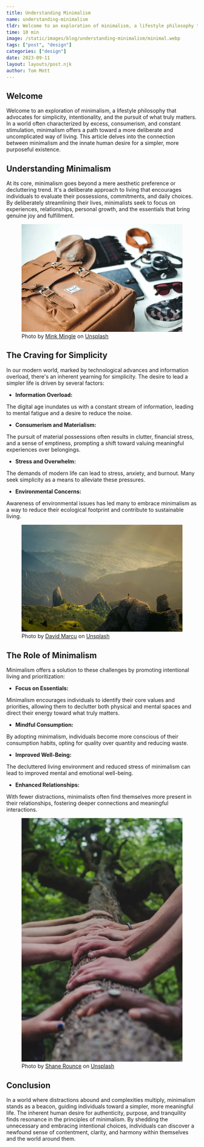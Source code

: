 ```yaml
---
title: Understanding Minimalism
name: understanding-minimalism
tldr: Welcome to an exploration of minimalism, a lifestyle philosophy that advocates for simplicity, intentionality, and the pursuit of what truly matters. In a world often characterized by excess, consumerism, and constant stimulation, minimalism offers a path toward a more deliberate and uncomplicated way of living.
time: 10 min
image: /static/images/blog/understanding-minimalism/minimal.webp
tags: ["post", "design"]
categories: ["design"]
date: 2023-09-11
layout: layouts/post.njk
author: Tom Mott
---
```


## Welcome

Welcome to an exploration of minimalism, a lifestyle philosophy that advocates for simplicity, intentionality, and the pursuit of what truly matters. In a world often characterized by excess, consumerism, and constant stimulation, minimalism offers a path toward a more deliberate and uncomplicated way of living. This article delves into the connection between minimalism and the innate human desire for a simpler, more purposeful existence.

## Understanding Minimalism

At its core, minimalism goes beyond a mere aesthetic preference or decluttering trend. It's a deliberate approach to living that encourages individuals to evaluate their possessions, commitments, and daily choices. By deliberately streamlining their lives, minimalists seek to focus on experiences, relationships, personal growth, and the essentials that bring genuine joy and fulfillment.

<figure>
	<img class="case-img " src="/static/images/blog/understanding-minimalism/organised-items.webp" alt="contents of bag arranged neatly next to it"  style="height: auto;">
	<figcaption>Photo by <a href="https://unsplash.com/@minkmingle?utm_source=unsplash&utm_medium=referral&utm_content=creditCopyText">Mink Mingle</a> on <a href="https://unsplash.com/photos/zGmTRL2zH-s?utm_source=unsplash&utm_medium=referral&utm_content=creditCopyText">Unsplash</a>
  </figcaption>
</figure>

## The Craving for Simplicity

In our modern world, marked by technological advances and information overload, there's an inherent yearning for simplicity. The desire to lead a simpler life is driven by several factors:

-   **Information Overload:**

The digital age inundates us with a constant stream of information, leading to mental fatigue and a desire to reduce the noise.

-   **Consumerism and Materialism:**

The pursuit of material possessions often results in clutter, financial stress, and a sense of emptiness, prompting a shift toward valuing meaningful experiences over belongings.

-   **Stress and Overwhelm:**

The demands of modern life can lead to stress, anxiety, and burnout. Many seek simplicity as a means to alleviate these pressures.

-   **Environmental Concerns:**

Awareness of environmental issues has led many to embrace minimalism as a way to reduce their ecological footprint and contribute to sustainable living.

<figure>
	<img class="case-img " src="/static/images/blog/understanding-minimalism/out-in-nature.webp" alt="person stood on top of mountain surrounded by nature"  style="height: auto;">
	<figcaption>Photo by <a href="https://unsplash.com/@davidmarcu?utm_source=unsplash&utm_medium=referral&utm_content=creditCopyText">David Marcu</a> on <a href="https://unsplash.com/photos/78A265wPiO4?utm_source=unsplash&utm_medium=referral&utm_content=creditCopyText">Unsplash</a>
  </figcaption>
</figure>

## The Role of Minimalism

Minimalism offers a solution to these challenges by promoting intentional living and prioritization:

-   **Focus on Essentials:**

Minimalism encourages individuals to identify their core values and priorities, allowing them to declutter both physical and mental spaces and direct their energy toward what truly matters.

-   **Mindful Consumption:**

By adopting minimalism, individuals become more conscious of their consumption habits, opting for quality over quantity and reducing waste.

-   **Improved Well-Being:**

The decluttered living environment and reduced stress of minimalism can lead to improved mental and emotional well-being.

-   **Enhanced Relationships:**

With fewer distractions, minimalists often find themselves more present in their relationships, fostering deeper connections and meaningful interactions.

<figure>
	<img class="case-img " src="/static/images/blog/understanding-minimalism/connection-to-nature.webp" alt="hands all connecting on a log in nature">
	<figcaption>Photo by <a href="https://unsplash.com/@shanerounce?utm_source=unsplash&utm_medium=referral&utm_content=creditCopyText">Shane Rounce</a> on <a href="https://unsplash.com/photos/DNkoNXQti3c?utm_source=unsplash&utm_medium=referral&utm_content=creditCopyText">Unsplash</a>
  </figcaption>
</figure>

## Conclusion

In a world where distractions abound and complexities multiply, minimalism stands as a beacon, guiding individuals toward a simpler, more meaningful life. The inherent human desire for authenticity, purpose, and tranquility finds resonance in the principles of minimalism. By shedding the unnecessary and embracing intentional choices, individuals can discover a newfound sense of contentment, clarity, and harmony within themselves and the world around them.
